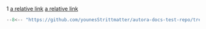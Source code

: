 
1
[a relative link](index_1.md)
[a relative link](index_2.md)

```python title="test.py"
--8<-- "https://github.com/younesStrittmatter/autora-docs-test-repo/tree/main/docs/test.py"
```
